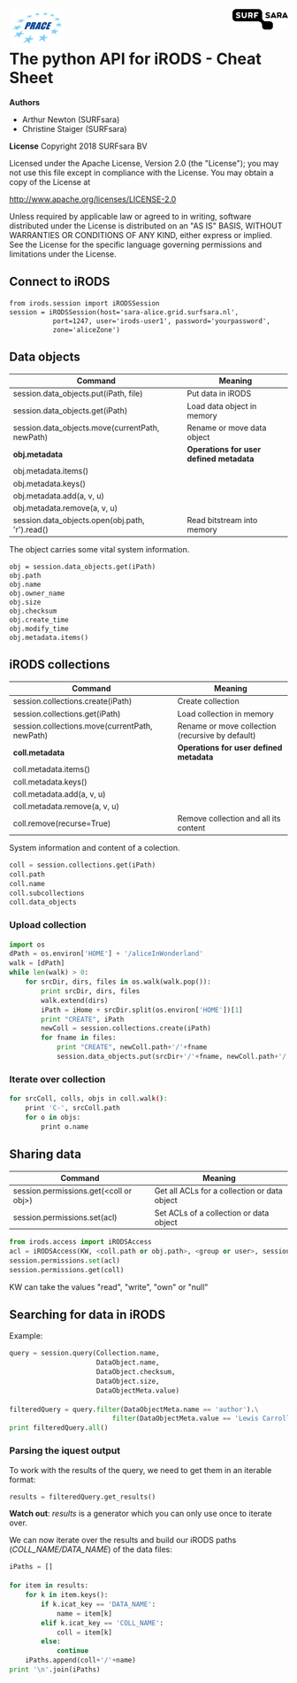 <img align="left" src="prace.png" width="100px">
<img align="right" src="surfsara.png" width="100px">
<br><br>

# The python API for iRODS - Cheat Sheet

**Authors**
- Arthur Newton (SURFsara)
- Christine Staiger (SURFsara)

**License**
Copyright 2018 SURFsara BV

Licensed under the Apache License, Version 2.0 (the "License"); you may not use this file except in compliance with the License. You may obtain a copy of the License at

http://www.apache.org/licenses/LICENSE-2.0

Unless required by applicable law or agreed to in writing, software distributed under the License is distributed on an "AS IS" BASIS, WITHOUT WARRANTIES OR CONDITIONS OF ANY KIND, either express or implied. See the License for the specific language governing permissions and limitations under the License.


## Connect to iRODS
```
from irods.session import iRODSSession
session = iRODSSession(host='sara-alice.grid.surfsara.nl', 
		   port=1247, user='irods-user1', password='yourpassword', 
		   zone='aliceZone')
```
 
## Data objects

Command 	| Meaning
---------|--------
session.data_objects.put(iPath, file)	| Put data in iRODS
session.data_objects.get(iPath)		| Load data object in memory
session.data_objects.move(currentPath, newPath) | Rename or move data object
**obj.metadata**	| **Operations for user defined metadata** 
obj.metadata.items()		| 
obj.metadata.keys() | 
obj.metadata.add(a, v, u) | 
obj.metadata.remove(a, v, u) |
session.data_objects.open(obj.path, 'r').read() | Read bitstream into memory

The object carries some vital system information. 

```
obj = session.data_objects.get(iPath)
obj.path
obj.name
obj.owner_name
obj.size
obj.checksum
obj.create_time
obj.modify_time
obj.metadata.items()
```

## iRODS collections
Command 	| Meaning
---------|--------
session.collections.create(iPath)	| Create collection
session.collections.get(iPath)		| Load collection in memory
session.collections.move(currentPath, newPath) | Rename or move collection (recursive by default)
**coll.metadata**	| **Operations for user defined metadata** 
coll.metadata.items()		| 
coll.metadata.keys() | 
coll.metadata.add(a, v, u) | 
coll.metadata.remove(a, v, u) |
coll.remove(recurse=True) | Remove collection and all its content

System information and content of a colection.

```py
coll = session.collections.get(iPath)
coll.path
coll.name
coll.subcollections
coll.data_objects
```

### Upload collection

```py
import os
dPath = os.environ['HOME'] + '/aliceInWonderland'
walk = [dPath]
while len(walk) > 0:
	for srcDir, dirs, files in os.walk(walk.pop()):
		print srcDir, dirs, files
		walk.extend(dirs)
   		iPath = iHome + srcDir.split(os.environ['HOME'])[1]
   		print "CREATE", iPath
   		newColl = session.collections.create(iPath)
   		for fname in files:
			print "CREATE", newColl.path+'/'+fname
      		session.data_objects.put(srcDir+'/'+fname, newColl.path+'/'+fname)
```

### Iterate over collection

```sh
for srcColl, colls, objs in coll.walk():
	print 'C-', srcColl.path
	for o in objs:
		print o.name
```

## Sharing data
Command 	| Meaning
---------|--------
session.permissions.get(\<coll or obj\>)	| Get all ACLs for a collection or data object
session.permissions.set(acl)		| Set ACLs of a collection or data object

```py
from irods.access import iRODSAccess
acl = iRODSAccess(KW, <coll.path or obj.path>, <group or user>, session.zone)
session.permissions.set(acl)
session.permissions.get(coll)
```
KW can take the values "read", "write", "own" or "null"


## Searching for data in iRODS
Example:

```py
query = session.query(Collection.name, 
					  DataObject.name, 
					  DataObject.checksum, 
					  DataObject.size, 
					  DataObjectMeta.value)
					  
filteredQuery = query.filter(DataObjectMeta.name == 'author').\
						  filter(DataObjectMeta.value == 'Lewis Carroll')
print filteredQuery.all()
```

### Parsing the iquest output
To work with the results of the query, we need to get them in an iterable format:

```py
results = filteredQuery.get_results()
```
**Watch out**: *results* is a generator which you can only use once to iterate over.

We can now iterate over the results and build our iRODS paths (*COLL_NAME/DATA_NAME*) of the data files:

```py
iPaths = []

for item in results:
    for k in item.keys():
        if k.icat_key == 'DATA_NAME':
            name = item[k]
        elif k.icat_key == 'COLL_NAME':
            coll = item[k]
        else:
            continue
    iPaths.append(coll+'/'+name)
print '\n'.join(iPaths)
```